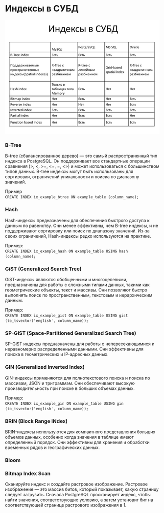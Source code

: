 # Индексы в СУБД

![Alt text](image.png)

### B-Tree

B-tree (сбалансированное дерево) — это самый распространенный тип индекса в PostgreSQL. Он поддерживает все стандартные операции сравнения (>, <, >=, <=, =, <>) и может использоваться с большинством типов данных. B-tree индексы могут быть использованы для сортировки, ограничений уникальности и поиска по диапазону значений.

Пример \
`CREATE INDEX ix_example_btree ON example_table (column_name);`

### Hash 

Hash-индексы предназначены для обеспечения быстрого доступа к данным по равенству. Они менее эффективны, чем B-tree индексы, и не поддерживают сортировку или поиск по диапазону значений. Из-за своих ограничений, Hash-индексы редко используются на практике.

Пример:\
`CREATE INDEX ix_example_hash ON example_table USING hash (column_name);`

### GiST (Generalized Search Tree)

GiST-индексы являются обобщенными и многоцелевыми, предназначены для работы с сложными типами данных, такими как геометрические объекты, текст и массивы. Они позволяют быстро выполнять поиск по пространственным, текстовым и иерархическим данным.

Пример:\
`CREATE INDEX ix_example_gist ON example_table USING gist (to_tsvector('english', column_name));`


### SP-GiST (Space-Partitioned Generalized Search Tree)

SP-GiST индексы предназначены для работы с непересекающимися и неравномерно распределенными данными. Они эффективны для поиска в геометрических и IP-адресных данных.


### GIN (Generalized Inverted Index)

GIN-индексы применяются для полнотекстового поиска и поиска по массивам, JSON и триграммам. Они обеспечивают высокую производительность при поиске в больших объемах данных.

Пример:\
`CREATE INDEX ix_example_gin ON example_table USING gin (to_tsvector('english', column_name));`



### BRIN (Block Range INdex)

BRIN-индексы используются для компактного представления больших объемов данных, особенно когда значения в таблице имеют определенный порядок. Они эффективны для хранения и обработки временных рядов и географических данных.

### Bloom

### Bitmap Index Scan
Сканируйте индекс и создайте растровое изображение. Растровое изображение — это массив битов, который показывает, какую страницу следует загрузить. Сначала PostgreSQL просканирует индекс, чтобы найти значения, соответствующие условию, а затем установит бит на соответствующей странице растрового изображения в 1.